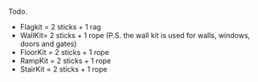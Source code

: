 Todo.

* Flagkit = 2 sticks + 1 rag
* WallKit= 2 sticks + 1 rope (P.S. the wall kit is used for walls, windows, doors and gates)
* FloorKit = 2 sticks + 1 rope
* RampKit = 2 sticks + 1 rope
* StairKit = 2 sticks + 1 rope